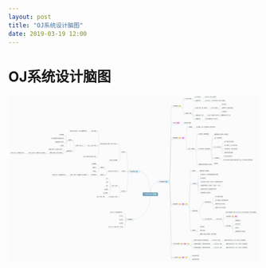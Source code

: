 ```yaml
---
layout: post
title: "OJ系统设计脑图"
date: 2019-03-19 12:00
---
```


# OJ系统设计脑图



![img](../assets/BrainPicture.png)

